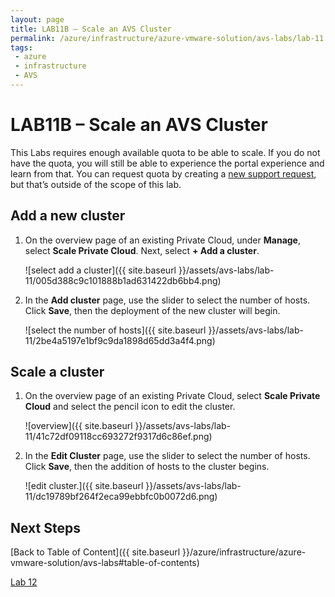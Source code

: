 ```yaml
---
layout: page
title: LAB11B – Scale an AVS Cluster
permalink: /azure/infrastructure/azure-vmware-solution/avs-labs/lab-11
tags: 
 - azure
 - infrastructure
 - AVS
---
```


# LAB11B – Scale an AVS Cluster

This Labs requires enough available quota to be able to scale. If you do not
have the quota, you will still be able to experience the portal experience and
learn from that. You can request quota by creating a [new support
request](https://docs.microsoft.com/en-us/azure/azure-vmware/enable-azure-vmware-solution),
but that’s outside of the scope of this lab.

## Add a new cluster

1. On the overview page of an existing Private Cloud, under **Manage**, select
   **Scale Private Cloud**. Next, select **+ Add a cluster**.

   ![select add a cluster]({{ site.baseurl }}/assets/avs-labs/lab-11/005d388c9c101888b1ad631422db6bb4.png)

2. In the **Add cluster** page, use the slider to select the number of hosts.
   Click **Save**, then the deployment of the new cluster will begin.

   ![select the number of hosts]({{ site.baseurl }}/assets/avs-labs/lab-11/2be4a5197e1bf9c9da1898d65dd3a4f4.png)

## Scale a cluster

1. On the overview page of an existing Private Cloud, select **Scale Private
   Cloud** and select the pencil icon to edit the cluster.

   ![overview]({{ site.baseurl }}/assets/avs-labs/lab-11/41c72df09118cc693272f9317d6c86ef.png)

2. In the **Edit Cluster** page, use the slider to select the number of hosts.
   Click **Save**, then the addition of hosts to the cluster begins.

   ![edit cluster.]({{ site.baseurl }}/assets/avs-labs/lab-11/dc19789bf264f2eca99ebbfc0b0072d6.png)

## Next Steps

[Back to Table of Content]({{ site.baseurl }}/azure/infrastructure/azure-vmware-solution/avs-labs#table-of-contents)

[Lab 12](lab-12)
